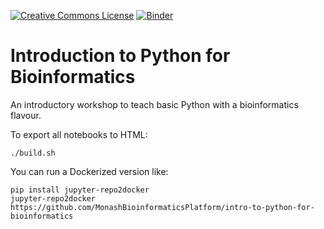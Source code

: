 <a rel="license" href="http://creativecommons.org/licenses/by/4.0/"><img alt="Creative Commons License" style="border-width:0" src="https://i.creativecommons.org/l/by/4.0/80x15.png" /></a>
[![Binder](https://mybinder.org/badge.svg)](https://mybinder.org/v2/gh/MonashBioinformaticsPlatform/intro-to-python-for-bioinformatics/master)

# Introduction to Python for Bioinformatics

An introductory workshop to teach basic Python with a bioinformatics flavour.


To export all notebooks to HTML:
```
./build.sh
```

You can run a Dockerized version like:
```
pip install jupyter-repo2docker
jupyter-repo2docker https://github.com/MonashBioinformaticsPlatform/intro-to-python-for-bioinformatics
```
